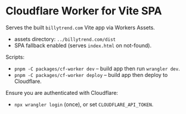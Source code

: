 # Cloudflare Worker for Vite SPA

Serves the built `billytrend.com` Vite app via Workers Assets.

- assets directory: `../billytrend.com/dist`
- SPA fallback enabled (serves `index.html` on not-found).

Scripts:
- `pnpm -C packages/cf-worker dev` – build app then run `wrangler dev`.
- `pnpm -C packages/cf-worker deploy` – build app then deploy to Cloudflare.

Ensure you are authenticated with Cloudflare:
- `npx wrangler login` (once), or set `CLOUDFLARE_API_TOKEN`.
